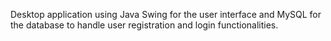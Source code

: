 Desktop application using Java Swing for the user interface and MySQL for the database to handle user registration and login functionalities.
